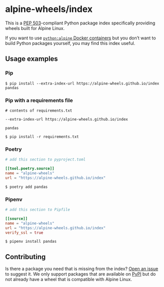 # alpine-wheels/index

This is a [PEP 503][a]-compliant Python package index specifically providing wheels built for Alpine Linux.

[a]: https://www.python.org/dev/peps/pep-0503/

If you want to use [`python:alpine` Docker containers][b] but you don&#x02bc;t want to build Python packages yourself, you may find this index useful.

[b]: https://hub.docker.com/_/python

## Usage examples

### Pip

```shell
$ pip install --extra-index-url https://alpine-wheels.github.io/index pandas
```

### Pip with a requirements file

```shell
# contents of requirements.txt

--extra-index-url https://alpine-wheels.github.io/index

pandas
```

```shell
$ pip install -r requirements.txt
```

### Poetry

```toml
# add this section to pyproject.toml

[[tool.poetry.source]]
name = "alpine-wheels"
url = "https://alpine-wheels.github.io/index"
```

```shell
$ poetry add pandas
```

### Pipenv

```toml
# add this section to Pipfile

[[source]]
name = "alpine-wheels"
url = "https://alpine-wheels.github.io/index"
verify_ssl = true
```

```shell
$ pipenv install pandas
```

## Contributing

Is there a package you need that is missing from the index? [Open an issue][c] to suggest it. We only support packages that are available on [PyPI][d] but do not already have a wheel that is compatible with Alpine Linux.

[c]: https://github.com/alpine-wheels/index/issues/new/choose
[d]: https://pypi.org/
